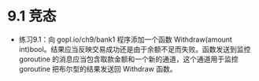 # 9.1 竞态
+ 练习9.1：向 gopl.io/ch9/bank1 程序添加一个函数 Withdraw(amount int)bool。结果应当反映交易成功还是由于余额不足而失败。函数发送到监控 goroutine 的消息应当包含取款金额和一个新的通道，这个通道用于监控 goroutine 把布尔型的结果发送回 Withdraw 函数。